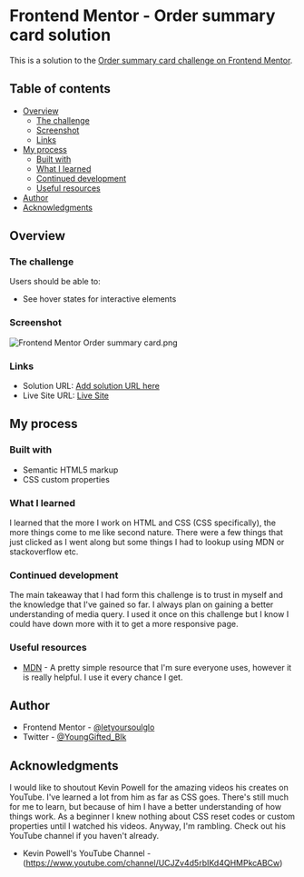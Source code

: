 # Frontend Mentor - Order summary card solution

This is a solution to the [Order summary card challenge on Frontend Mentor](https://www.frontendmentor.io/challenges/order-summary-component-QlPmajDUj).

## Table of contents

- [Overview](#overview)
  - [The challenge](#the-challenge)
  - [Screenshot](#screenshot)
  - [Links](#links)
- [My process](#my-process)
  - [Built with](#built-with)
  - [What I learned](#what-i-learned)
  - [Continued development](#continued-development)
  - [Useful resources](#useful-resources)
- [Author](#author)
- [Acknowledgments](#acknowledgments)

## Overview

### The challenge

Users should be able to:

- See hover states for interactive elements

### Screenshot

![Frontend Mentor Order summary card.png](images/Summary-card-screenshot.jpg)


### Links

- Solution URL: [Add solution URL here](https://your-solution-url.com)
- Live Site URL: [Live Site](https://letyoursoulglo.github.io/Order-Summary-Card/)

## My process

### Built with

- Semantic HTML5 markup
- CSS custom properties

### What I learned

I learned that the more I work on HTML and CSS (CSS specifically), the more things come to me like second nature. There were a few things that just clicked as I went along but some things I had to lookup using MDN or stackoverflow etc.

### Continued development

The main takeaway that I had form this challenge is to trust in myself and the knowledge that I've gained so far. I always plan on gaining a better understanding of media query. I used it once on this challenge but I know I could have down more with it to get a more responsive page.

### Useful resources

- [MDN](https://developer.mozilla.org/en-US/) - A pretty simple resource that I'm sure everyone uses, however it is really helpful. I use it every chance I get.

## Author

- Frontend Mentor - [@letyoursoulglo](ttps://www.frontendmentor.io/profile/letyoursoulglo)
- Twitter - [@YoungGifted_Blk](https://twitter.com/YoungGifted_Blk)

## Acknowledgments

I would like to shoutout Kevin Powell for the amazing videos his creates on YouTube. I've learned a lot from him as far as CSS goes. There's still much for me to learn, but because of him I have a better understanding of how things work. As a beginner I knew nothing about CSS reset codes or custom properties until I watched his videos. Anyway, I'm rambling. Check out his YouTube channel if you haven't already.

- Kevin Powell's YouTube Channel - (https://www.youtube.com/channel/UCJZv4d5rbIKd4QHMPkcABCw)
